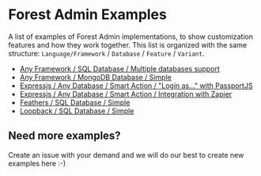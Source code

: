 # Forest Admin Examples
A list of examples of Forest Admin implementations, to show customization features and how they work together. This list is organized with the same structure: `Language/Framework` / `Database` / `Feature` / `Variant`.

- [Any Framework / SQL Database / Multiple databases support](/examples/sql-database/multiple-databases)
- [Any Framework / MongoDB Database / Simple](/examples/mongodb-database/simple)
- [Expressjs / Any Database / Smart Action / "Login as..." with PassportJS](/examples/expressjs/smart-action/login-as-with-passportjs)
- [Expressjs / Any Database / Smart Action / Integration with Zapier](/examples/expressjs/smart-action/integration-with-zapier)
- [Feathers / SQL Database / Simple](/examples/feathers/sql-database)
- [Loopback / SQL Database / Simple](/examples/loopback/sql-database)

## Need more examples?

Create an issue with your demand and we will do our best to create new examples here :-)
